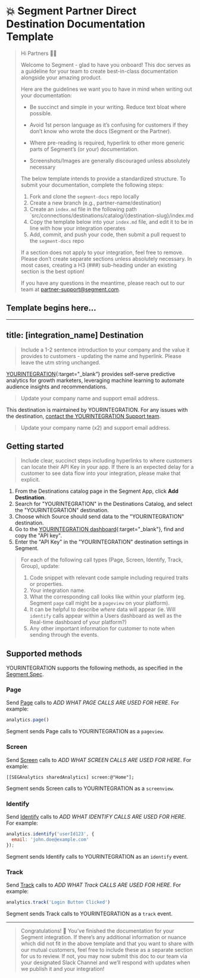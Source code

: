 # 💥 Segment Partner Direct Destination Documentation Template

> Hi Partners 👋🏼
>
> Welcome to Segment - glad to have you onboard! This doc serves as a guideline for your team to create best-in-class documentation alongside your amazing product.
>
> Here are the guidelines we want you to have in mind when writing out your documentation:
>
> - Be succinct and simple in your writing. Reduce text bloat where possible.
> - Avoid 1st person language as it’s confusing for customers if they don’t know who wrote the docs (Segment or the Partner).
> - Where pre-reading is required, hyperlink to other more generic parts of Segment’s (or your) documentation.
>
> - Screenshots/Images are generally discouraged unless absolutely necessary
>
> The below template intends to provide a standardized structure. To submit your documentation, complete the following steps:
>
> 1. Fork and clone the `segment-docs` repo locally
> 2. Create a new branch (e.g., partner-name/destination)
> 3. Create an `index.md` file in the following path `src/connections/destinations/catalog/{destination-slug}/index.md
> 4. Copy the template below into your `index.md` file, and edit it to be in line with how your integration operates
> 5. Add, commit, and push your code, then submit a pull request to the `segment-docs` repo
>
> If a section does not apply to your integration, feel free to remove. Please don’t create separate sections unless absolutely necessary. In most cases, creating a H3 (###) sub-heading under an existing section is the best option!
>
> If you have any questions in the meantime, please reach out to our team at partner-support@segment.com.

## Template begins here...

---
title: [integration_name] Destination
---

> Include a 1-2 sentence introduction to your company and the value it provides to customers - updating the name and hyperlink. Please leave the utm string unchanged.

[YOURINTEGRATION](https://yourintegration.com/?utm_source=segmentio&utm_medium=docs&utm_campaign=partners){:target="_blank”} provides self-serve predictive analytics for growth marketers, leveraging machine learning to automate audience insights and recommendations.

> Update your company name and support email address.

This destination is maintained by YOURINTEGRATION. For any issues with the destination, [contact the YOURINTEGRATION Support team](mailto:support@YOURINTEGRATION.com).

> Update your company name (x2) and support email address.


## Getting started

> Include clear, succinct steps including hyperlinks to where customers can locate their API Key in your app. If there is an expected delay for a customer to see data flow into your integration, please make that explicit.

1. From the Destinations catalog page in the Segment App, click **Add Destination**.
2. Search for "YOURINTEGRATION" in the Destinations Catalog, and select the "YOURINTEGRATION" destination.
3. Choose which Source should send data to the "YOURINTEGRATION" destination.
4. Go to the [YOURINTEGRATION dashboard](https://YOURINTEGRATION.com/dashboard){:target="_blank"}, find and copy the "API key".
5. Enter the "API Key" in the "YOURINTEGRATION" destination settings in Segment.


> For each of the following call types (Page, Screen, Identify, Track, Group), update:
> 1. Code snippet with relevant code sample including required traits or properties.
> 2. Your integration name.
> 3. What the corresponding call looks like within your platform (eg. Segment `page` call might be a `pageview` on your platform).
> 4. It can be helpful to describe *where* data will appear (ie. Will `identify` calls appear within a Users dashboard as well as the Real-time dashboard of your platform?)
> 5. Any other important information for customer to note when sending through the events.

## Supported methods

YOURINTEGRATION supports the following methods, as specified in the [Segment Spec](/docs/connections/spec).

### Page

Send [Page](/docs/connections/spec/page) calls to *ADD WHAT PAGE CALLS ARE USED FOR HERE*. For example:

```js
analytics.page()
```

Segment sends Page calls to YOURINTEGRATION as a `pageview`. 


### Screen

Send [Screen](/docs/connections/spec/screen) calls to *ADD WHAT SCREEN CALLS ARE USED FOR HERE*. For example:

```obj-c
[[SEGAnalytics sharedAnalytics] screen:@"Home"];
```

Segment sends Screen calls to YOURINTEGRATION as a `screenview`. 


### Identify

Send [Identify](/docs/connections/spec/identify) calls to *ADD WHAT IDENTIFY CALLS ARE USED FOR HERE*. For example:

```js
analytics.identify('userId123', {
  email: 'john.doe@example.com'
});
```

Segment sends Identify calls to YOURINTEGRATION as an `identify` event.


### Track

Send [Track](/docs/connections/spec/track) calls to *ADD WHAT Track CALLS ARE USED FOR HERE*. For example:

```js
analytics.track('Login Button Clicked')
```

Segment sends Track calls to YOURINTEGRATION as a `track` event.

---

> Congratulations! 🎉 You’ve finished the documentation for your Segment integration. If there’s any additional information or nuance which did not fit in the above template and that you want to share with our mutual customers, feel free to include these as a separate section for us to review. If not, you may now submit this doc to our team via your designated Slack Channel and we’ll respond with updates when  we publish it and your integration!
